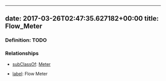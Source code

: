 
---
date: 2017-03-26T02:47:35.627182+00:00
title: Flow_Meter
---
### Definition: TODO

### Relationships

* [subClassOf](http://www.w3.org/2000/01/rdf-schema#subClassOf): [Meter](https://brickschema.org/schema/1.0/Brick#Meter)

* [label](http://www.w3.org/2000/01/rdf-schema#label): Flow Meter
